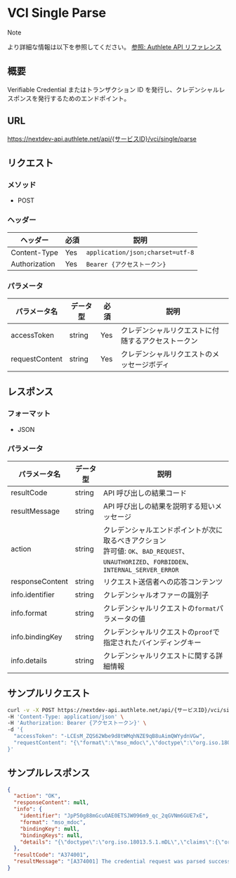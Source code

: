 # VCI Single Parse

> [!NOTE]
> より詳細な情報は以下を参照してください。
> [参照: Authlete API リファレンス](https://docs.authlete.com/en/shared/latest#post-/api/-serviceId-/vci/single/parse)

## 概要

Verifiable Credential またはトランザクション ID を発行し、クレデンシャルレスポンスを発行するためのエンドポイント。

## URL

https://nextdev-api.authlete.net/api/{サービスID}/vci/single/parse

## リクエスト

### メソッド

- POST

### ヘッダー

| ヘッダー      | 必須 | 説明                             |
| ------------- | ---- | -------------------------------- |
| Content-Type  | Yes  | `application/json;charset=utf-8` |
| Authorization | Yes  | `Bearer {アクセストークン}`      |

### パラメータ

| パラメータ名   | データ型 | 必須 | 説明                                               |
| -------------- | -------- | ---- | -------------------------------------------------- |
| accessToken    | string   | Yes  | クレデンシャルリクエストに付随するアクセストークン |
| requestContent | string   | Yes  | クレデンシャルリクエストのメッセージボディ         |

## レスポンス

### フォーマット

- JSON

### パラメータ

| パラメータ名    | データ型 | 説明                                                                                                                                      |
| --------------- | -------- | ----------------------------------------------------------------------------------------------------------------------------------------- |
| resultCode      | string   | API 呼び出しの結果コード                                                                                                                  |
| resultMessage   | string   | API 呼び出しの結果を説明する短いメッセージ                                                                                                |
| action          | string   | クレデンシャルエンドポイントが次に取るべきアクション<br>許可値: `OK`、`BAD_REQUEST`、`UNAUTHORIZED`、`FORBIDDEN`、`INTERNAL_SERVER_ERROR` |
| responseContent | string   | リクエスト送信者への応答コンテンツ                                                                                                        |
| info.identifier | string   | クレデンシャルオファーの識別子                                                                                                            |
| info.format     | string   | クレデンシャルリクエストの`format`パラメータの値                                                                                          |
| info.bindingKey | string   | クレデンシャルリクエストの`proof`で指定されたバインディングキー                                                                           |
| info.details    | string   | クレデンシャルリクエストに関する詳細情報                                                                                                  |

## サンプルリクエスト

```sh
curl -v -X POST https://nextdev-api.authlete.net/api/{サービスID}/vci/single/parse \
-H 'Content-Type: application/json' \
-H 'Authorization: Bearer {アクセストークン}' \
-d '{
  "accessToken": "-LCEsM_ZQS62Wbe9d8tWMqhNZE9qB8uAimQWYydnVGw",
  "requestContent": "{\"format\":\"mso_mdoc\",\"doctype\":\"org.iso.18013.5.1.mDL\",\"claims\":{\"org.iso.18013.5.1\":{\"family_name\":{},\"given_name\":{},\"birth_date\":{},\"issue_date\":{},\"expiry_date\":{},\"issuing_country\":{},\"document_number\":{},\"driving_privileges\":{}}}}"
}'
```

## サンプルレスポンス

```json
{
  "action": "OK",
  "responseContent": null,
  "info": {
    "identifier": "JpP50g88mGcuOAE0ETSJW096m9_qc_2qGVNm6GUE7xE",
    "format": "mso_mdoc",
    "bindingKey": null,
    "bindingKeys": null,
    "details": "{\"doctype\":\"org.iso.18013.5.1.mDL\",\"claims\":{\"org.iso.18013.5.1\":{\"family_name\":{},\"given_name\":{},\"birth_date\":{},\"issue_date\":{},\"expiry_date\":{},\"issuing_country\":{},\"document_number\":{},\"driving_privileges\":{}}}}"
  },
  "resultCode": "A374001",
  "resultMessage": "[A374001] The credential request was parsed successfully."
}
```
